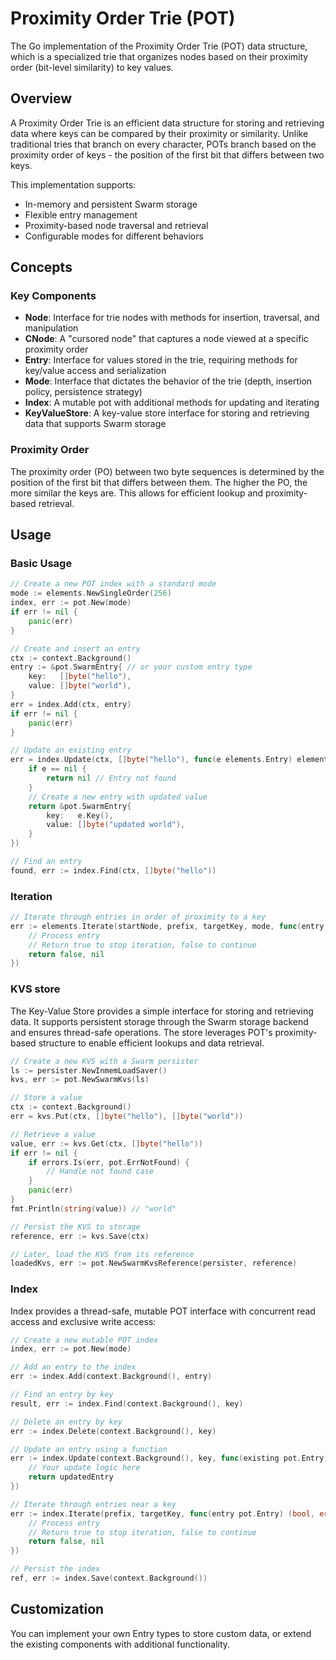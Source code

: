 # Proximity Order Trie (POT)

The Go implementation of the Proximity Order Trie (POT) data structure, which is a specialized trie that organizes nodes based on their proximity order (bit-level similarity) to key values.

## Overview

A Proximity Order Trie is an efficient data structure for storing and retrieving data where keys can be compared by their proximity or similarity. Unlike traditional tries that branch on every character, POTs branch based on the proximity order of keys - the position of the first bit that differs between two keys.

This implementation supports:
- In-memory and persistent Swarm storage
- Flexible entry management
- Proximity-based node traversal and retrieval
- Configurable modes for different behaviors

## Concepts

### Key Components

- **Node**: Interface for trie nodes with methods for insertion, traversal, and manipulation
- **CNode**: A "cursored node" that captures a node viewed at a specific proximity order
- **Entry**: Interface for values stored in the trie, requiring methods for key/value access and serialization
- **Mode**: Interface that dictates the behavior of the trie (depth, insertion policy, persistence strategy)
- **Index**: A mutable pot with additional methods for updating and iterating
- **KeyValueStore**: A key-value store interface for storing and retrieving data that supports Swarm storage

### Proximity Order

The proximity order (PO) between two byte sequences is determined by the position of the first bit that differs between them. The higher the PO, the more similar the keys are. This allows for efficient lookup and proximity-based retrieval.

## Usage

### Basic Usage

```go
// Create a new POT index with a standard mode
mode := elements.NewSingleOrder(256)
index, err := pot.New(mode)
if err != nil {
    panic(err)
}

// Create and insert an entry
ctx := context.Background()
entry := &pot.SwarmEntry{ // or your custom entry type
    key:   []byte("hello"),
    value: []byte("world"),
}
err = index.Add(ctx, entry)
if err != nil {
    panic(err)
}

// Update an existing entry
err = index.Update(ctx, []byte("hello"), func(e elements.Entry) elements.Entry {
    if e == nil {
        return nil // Entry not found
    }
    // Create a new entry with updated value
    return &pot.SwarmEntry{
        key:   e.Key(),
        value: []byte("updated world"),
    }
})

// Find an entry
found, err := index.Find(ctx, []byte("hello"))

```

### Iteration

```go
// Iterate through entries in order of proximity to a key
err := elements.Iterate(startNode, prefix, targetKey, mode, func(entry pot.Entry) (bool, error) {
    // Process entry
    // Return true to stop iteration, false to continue
    return false, nil
})
```

### KVS store

The Key-Value Store provides a simple interface for storing and retrieving data. It supports persistent storage through the Swarm storage backend and ensures thread-safe operations. The store leverages POT's proximity-based structure to enable efficient lookups and data retrieval.

```go
// Create a new KVS with a Swarm persister
ls := persister.NewInmemLoadSaver()
kvs, err := pot.NewSwarmKvs(ls)

// Store a value
ctx := context.Background()
err = kvs.Put(ctx, []byte("hello"), []byte("world"))

// Retrieve a value
value, err := kvs.Get(ctx, []byte("hello"))
if err != nil {
    if errors.Is(err, pot.ErrNotFound) {
        // Handle not found case
    }
    panic(err)
}
fmt.Println(string(value)) // "world"

// Persist the KVS to storage
reference, err := kvs.Save(ctx)

// Later, load the KVS from its reference
loadedKvs, err := pot.NewSwarmKvsReference(persister, reference)
```

### Index

Index provides a thread-safe, mutable POT interface with concurrent read access and exclusive write access:

```go
// Create a new mutable POT index
index, err := pot.New(mode)

// Add an entry to the index
err := index.Add(context.Background(), entry)

// Find an entry by key
result, err := index.Find(context.Background(), key)

// Delete an entry by key
err := index.Delete(context.Background(), key)

// Update an entry using a function
err := index.Update(context.Background(), key, func(existing pot.Entry) pot.Entry {
    // Your update logic here
    return updatedEntry
})

// Iterate through entries near a key
err := index.Iterate(prefix, targetKey, func(entry pot.Entry) (bool, error) {
    // Process entry
    // Return true to stop iteration, false to continue
    return false, nil
})

// Persist the index
ref, err := index.Save(context.Background())
```

## Customization

You can implement your own Entry types to store custom data, or extend the existing components with additional functionality.
